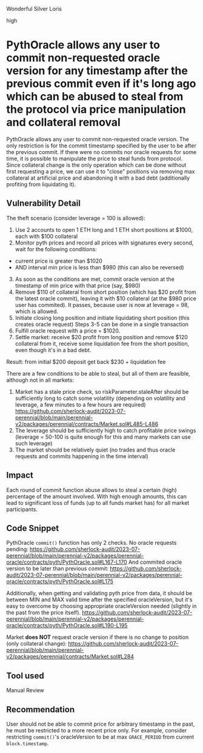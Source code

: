 Wonderful Silver Loris

high

# PythOracle allows any user to commit non-requested oracle version for any timestamp after the previous commit even if it's long ago which can be abused to steal from the protocol via price manipulation and collateral removal

PythOracle allows any user to commit non-requested oracle version. The only restriction is for the commit timestamp specified by the user to be after the previous commit. If there were no commits nor oracle requests for some time, it is possible to manipulate the price to steal funds from protocol. Since collateral change is the only operation which can be done without first requesting a price, we can use it to "close" positions via removing max collateral at artificial price and abandoning it with a bad debt (additionally profiting from liquidating it).

## Vulnerability Detail

The theft scenario (consider leverage = 100 is allowed):
1. Use 2 accounts to open 1 ETH long and 1 ETH short positions at $1000, each with $100 collateral
2. Monitor pyth prices and record all prices with signatures every second, wait for the following conditions:
- current price is greater than $1020
- AND interval min price is less than $980 (this can also be reversed)
3. As soon as the conditions are met, commit oracle version at the timestamp of min price with that price (say, $980)
4. Remove $110 of collateral from short position (which has $20 profit from the latest oracle commit), leaving it with $10 collateral (at the $980 price user has commited). It passes, because user is now at leverage = 98, which is allowed.
5. Initiate closing long position and initiate liquidating short position (this creates oracle request)
Steps 3-5 can be done in a single transaction
6. Fulfill oracle request with a price = $1020.
7. Settle market: receive $20 profit from long position and remove $120 collateral from it, receive some liquidation fee from the short position, even though it's in a bad debt.

Result: from initial $200 deposit get back $230 + liquidation fee

There are a few conditions to be able to steal, but all of them are feasible, although not in all markets:
1. Market has a stale price check, so riskParameter.staleAfter should be sufficiently long to catch some volatility (depending on volatility and leverage, a few minutes to a few hours are required)
https://github.com/sherlock-audit/2023-07-perennial/blob/main/perennial-v2/packages/perennial/contracts/Market.sol#L485-L486
2. The leverage should be sufficiently high to catch profitable price swings (leverage = 50-100 is quite enough for this and many markets can use such leverage)
3. The market should be relatively quiet (no trades and thus oracle requests and commits happening in the time interval)

## Impact

Each round of commit function abuse allows to steal a certain (high) percentage of the amount involved. With high enough amounts, this can lead to significant loss of funds (up to all funds market has) for all market participants.

## Code Snippet

PythOracle `commit()` function has only 2 checks. No oracle requests pending:
https://github.com/sherlock-audit/2023-07-perennial/blob/main/perennial-v2/packages/perennial-oracle/contracts/pyth/PythOracle.sol#L167-L170
And commited oracle version to be later than previous commit:
https://github.com/sherlock-audit/2023-07-perennial/blob/main/perennial-v2/packages/perennial-oracle/contracts/pyth/PythOracle.sol#L175

Additionally, when getting and validating pyth price from data, it should be between MIN and MAX valid time after the specified oracleVersion, but it's easy to overcome by choosing appropriate oracleVersion needed (slightly in the past from the price itself).
https://github.com/sherlock-audit/2023-07-perennial/blob/main/perennial-v2/packages/perennial-oracle/contracts/pyth/PythOracle.sol#L190-L195

Market **does NOT** request oracle version if there is no change to position (only collateral change):
https://github.com/sherlock-audit/2023-07-perennial/blob/main/perennial-v2/packages/perennial/contracts/Market.sol#L284

## Tool used

Manual Review

## Recommendation

User should not be able to commit price for arbitrary timestamp in the past, he must be restricted to a more recent price only. For example, consider restricting `commit()`'s oracleVersion to be at max `GRACE_PERIOD` from current `block.timestamp`.